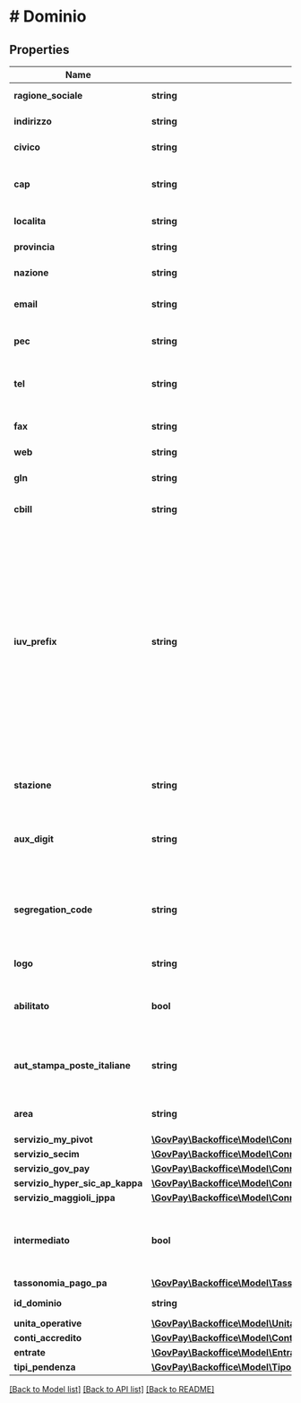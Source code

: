 # # Dominio

## Properties

Name | Type | Description | Notes
------------ | ------------- | ------------- | -------------
**ragione_sociale** | **string** | Ragione sociale del beneficiario |
**indirizzo** | **string** | Indirizzo del beneficiario | [optional]
**civico** | **string** | Numero civico del beneficiario | [optional]
**cap** | **string** | Codice avviamento postale del beneficiario | [optional]
**localita** | **string** | Località del beneficiario | [optional]
**provincia** | **string** | Provincia del beneficiario | [optional]
**nazione** | **string** | Nazione del beneficiario | [optional]
**email** | **string** | Posta elettronica ordinaria del beneficiario | [optional]
**pec** | **string** | Posta elettronica certificata del beneficiario | [optional]
**tel** | **string** | Numero di telefono dell&#39;help desk del beneficiario | [optional]
**fax** | **string** | Numero di fax dell&#39;help desk del beneficiario | [optional]
**web** | **string** | Url del sito web | [optional]
**gln** | **string** | Global location number del beneficiario |
**cbill** | **string** | codice cbill del beneficiario | [optional]
**iuv_prefix** | **string** | Prefisso negli IUV generati da GovPay - %(y) Anno di due cifre - %(Y) Anno di quattro cifre - %(a) Valore indicato nel campo codificaIuv dell&#39;applicazione - %(t) Valore indicato nel campo codificaIuv del tipo pendenza - %(p) Valore indicato nel campo codificaIuv del tipo pendenza | [optional]
**stazione** | **string** | Codice stazione PagoPA che intermedia il beneficiario |
**aux_digit** | **string** | Valore della prima cifra dei Numero Avviso generati da GovPay | [optional]
**segregation_code** | **string** | Codice di segregazione utilizzato in caso di beneficiario pluri-intermediato (auxDigit &#x3D; 3) | [optional]
**logo** | **string** | Base64 del logo del beneficiario | [optional]
**abilitato** | **bool** | Indicazione se il creditore è abilitato ad operare sulla piattaforma |
**aut_stampa_poste_italiane** | **string** | numero di autorizzazione per la stampa in proprio rilasciato da poste italiane | [optional]
**area** | **string** | Nome dell&#39;area di competenza del dominio | [optional]
**servizio_my_pivot** | [**\GovPay\Backoffice\Model\ConnettoreNotificaPagamentiMyPivot**](ConnettoreNotificaPagamentiMyPivot.md) |  | [optional]
**servizio_secim** | [**\GovPay\Backoffice\Model\ConnettoreNotificaPagamentiSecim**](ConnettoreNotificaPagamentiSecim.md) |  | [optional]
**servizio_gov_pay** | [**\GovPay\Backoffice\Model\ConnettoreNotificaPagamentiGovPay**](ConnettoreNotificaPagamentiGovPay.md) |  | [optional]
**servizio_hyper_sic_ap_kappa** | [**\GovPay\Backoffice\Model\ConnettoreNotificaPagamentiHyperSicAPKappa**](ConnettoreNotificaPagamentiHyperSicAPKappa.md) |  | [optional]
**servizio_maggioli_jppa** | [**\GovPay\Backoffice\Model\ConnettoreNotificaPagamentiMaggioliJPPA**](ConnettoreNotificaPagamentiMaggioliJPPA.md) |  | [optional]
**intermediato** | **bool** | Indica se il creditore viene configurato per utilizzare una  stazione di intermediazione | [optional]
**tassonomia_pago_pa** | [**\GovPay\Backoffice\Model\TassonomiaPagoPADominio**](TassonomiaPagoPADominio.md) |  | [optional]
**id_dominio** | **string** | Codice fiscale del beneficiario |
**unita_operative** | [**\GovPay\Backoffice\Model\UnitaOperativa[]**](UnitaOperativa.md) |  | [optional]
**conti_accredito** | [**\GovPay\Backoffice\Model\ContiAccredito[]**](ContiAccredito.md) |  | [optional]
**entrate** | [**\GovPay\Backoffice\Model\Entrata[]**](Entrata.md) |  | [optional]
**tipi_pendenza** | [**\GovPay\Backoffice\Model\TipoPendenzaDominio[]**](TipoPendenzaDominio.md) |  | [optional]

[[Back to Model list]](../../README.md#models) [[Back to API list]](../../README.md#endpoints) [[Back to README]](../../README.md)
